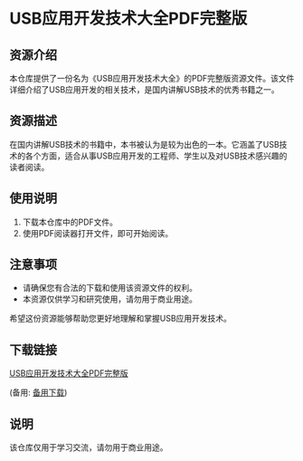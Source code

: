 # USB应用开发技术大全PDF完整版

## 资源介绍

本仓库提供了一份名为《USB应用开发技术大全》的PDF完整版资源文件。该文件详细介绍了USB应用开发的相关技术，是国内讲解USB技术的优秀书籍之一。

## 资源描述

在国内讲解USB技术的书籍中，本书被认为是较为出色的一本。它涵盖了USB技术的各个方面，适合从事USB应用开发的工程师、学生以及对USB技术感兴趣的读者阅读。

## 使用说明

1. 下载本仓库中的PDF文件。
2. 使用PDF阅读器打开文件，即可开始阅读。

## 注意事项

- 请确保您有合法的下载和使用该资源文件的权利。
- 本资源仅供学习和研究使用，请勿用于商业用途。

希望这份资源能够帮助您更好地理解和掌握USB应用开发技术。

## 下载链接
[USB应用开发技术大全PDF完整版](https://pan.quark.cn/s/319730721bd2) 

(备用: [备用下载](https://pan.baidu.com/s/1eBdlmGvtr2wVHsFaters1g?pwd=1234))

## 说明

该仓库仅用于学习交流，请勿用于商业用途。
